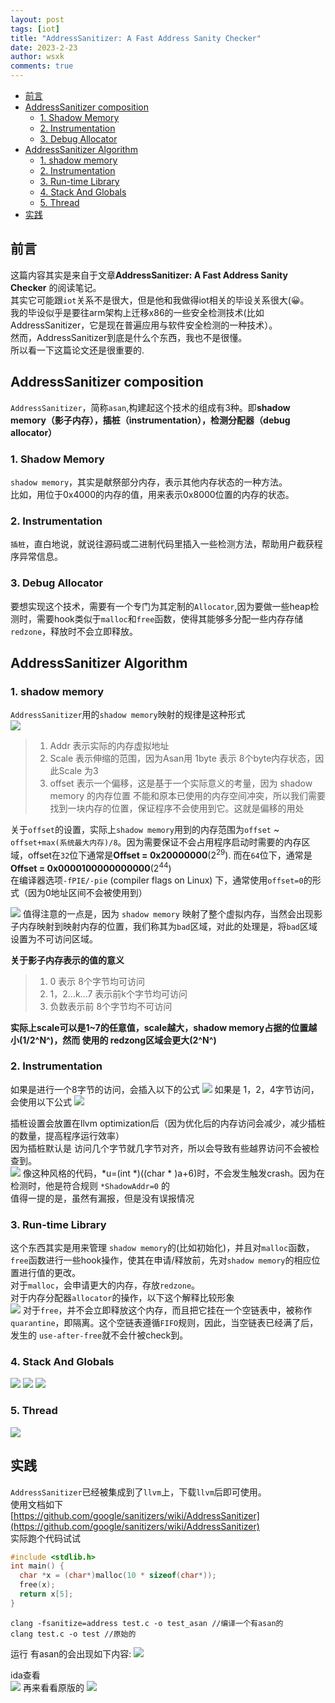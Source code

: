 ```yaml
---
layout: post
tags: [iot]
title: "AddressSanitizer: A Fast Address Sanity Checker"
date: 2023-2-23
author: wsxk
comments: true
---
```


<head>
    <script src="https://cdn.mathjax.org/mathjax/latest/MathJax.js?config=TeX-AMS-MML_HTMLorMML" type="text/javascript"></script>
    <script type="text/x-mathjax-config">
        MathJax.Hub.Config({
            tex2jax: {
            skipTags: ['script', 'noscript', 'style', 'textarea', 'pre'],
            inlineMath: [['$','$']]
            }
        });
    </script>
</head>

- [前言](#前言)
- [AddressSanitizer composition](#addresssanitizer-composition)
  - [1. Shadow Memory](#1-shadow-memory)
  - [2. Instrumentation](#2-instrumentation)
  - [3. Debug Allocator](#3-debug-allocator)
- [AddressSanitizer Algorithm](#addresssanitizer-algorithm)
  - [1. shadow memory](#1-shadow-memory-1)
  - [2. Instrumentation](#2-instrumentation-1)
  - [3. Run-time Library](#3-run-time-library)
  - [4. Stack And Globals](#4-stack-and-globals)
  - [5. Thread](#5-thread)
- [实践](#实践)


## 前言<br>
这篇内容其实是来自于文章**AddressSanitizer: A Fast Address Sanity Checker** 的阅读笔记。<br>
其实它可能跟`iot`关系不是很大，但是他和我做得iot相关的毕设关系很大(😀。<br>
我的毕设似乎是要往arm架构上迁移x86的一些安全检测技术(比如AddressSanitizer，它是现在普遍应用与软件安全检测的一种技术）。<br>
然而，AddressSanitizer到底是什么个东西，我也不是很懂。<br>
所以看一下这篇论文还是很重要的.<br>

## AddressSanitizer composition<br>
`AddressSanitizer`，简称`asan`,构建起这个技术的组成有3种。即**shadow memory（影子内存），插桩（instrumentation），检测分配器（debug allocator）** <br>

### 1. Shadow Memory<br>
`shadow memory`，其实是献祭部分内存，表示其他内存状态的一种方法。<br>
比如，用位于0x4000的内存的值，用来表示0x8000位置的内存的状态。<br>

### 2. Instrumentation<br>
`插桩`，直白地说，就说往源码或二进制代码里插入一些检测方法，帮助用户截获程序异常信息。<br>

### 3. Debug Allocator<br>
要想实现这个技术，需要有一个专门为其定制的`Allocator`,因为要做一些heap检测时，需要hook类似于`malloc`和`free`函数，使得其能够多分配一些内存存储`redzone`，释放时不会立即释放。<br>


## AddressSanitizer Algorithm<br>
### 1. shadow memory<br>
`AddressSanitizer`用的`shadow memory`映射的规律是这种形式<br>
![](https://raw.githubusercontent.com/wsxk/wsxk_pictures/main/2023-2-18-reverse/20230224151453.png)

> 1. Addr 表示实际的内存虚拟地址
> 2. Scale 表示伸缩的范围，因为Asan用 1byte 表示 8个byte内存状态，因此Scale 为3
> 3. offset 表示一个偏移，这是基于一个实际意义的考量，因为 shadow memory 的内存位置 不能和原本已使用的内存空间冲突，所以我们需要找到一块内存的位置，保证程序不会使用到它。这就是偏移的用处

关于`offset`的设置，实际上`shadow memory`用到的内存范围为`offset` ~ `offset+max(系统最大内存)/8`。因为需要保证不会占用程序启动时需要的内存区域，offset在`32`位下通常是**Offset = 0x20000000**($2^{29}$). 而在`64`位下，通常是**Offset = 0x0000100000000000**($2^{44}$)<br>
在编译器选项`-fPIE/-pie` (compiler flags on Linux) 下，通常使用`offset=0`的形式（因为0地址区间不会被使用到）<br>

![](https://raw.githubusercontent.com/wsxk/wsxk_pictures/main/2023-2-18-reverse/20230224152139.png)
值得注意的一点是，因为 `shadow memory` 映射了整个虚拟内存，当然会出现影子内存映射到映射内存的位置，我们称其为`bad`区域，对此的处理是，将`bad`区域设置为不可访问区域。<br>

**关于影子内存表示的值的意义**<br>
> 1. 0 表示 8个字节均可访问
> 2. 1，2...k...7 表示前k个字节均可访问
> 3. 负数表示前 8个字节均不可访问


**实际上scale可以是1~7的任意值，scale越大，shadow memory占据的位置越小(1/2^N^)，然而 使用的 redzong区域会更大(2^N^)**


### 2. Instrumentation<br>
如果是进行一个8字节的访问，会插入以下的公式
![](https://raw.githubusercontent.com/wsxk/wsxk_pictures/main/2023-2-18-reverse/20230224155138.png)
如果是 1，2，4字节访问，会使用以下公式
![](https://raw.githubusercontent.com/wsxk/wsxk_pictures/main/2023-2-18-reverse/20230224155210.png)

插桩设置会放置在llvm optimization后（因为优化后的内存访问会减少，减少插桩的数量，提高程序运行效率）<br>
因为插桩默认是 访问几个字节就几字节对齐，所以会导致有些越界访问不会被检查到。<br>
![](https://raw.githubusercontent.com/wsxk/wsxk_pictures/main/2023-2-18-reverse/20230224155555.png)
像这种风格的代码，*u=(int *)((char * )a+6)时，不会发生触发crash。因为在检测时，他是符合规则 `*ShadowAddr=0` 的<br>
值得一提的是，虽然有漏报，但是没有误报情况

### 3. Run-time Library<br>
这个东西其实是用来管理 `shadow memory`的(比如初始化)，并且对`malloc`函数，`free`函数进行一些hook操作，使其在申请/释放前，先对`shadow memory`的相应位置进行值的更改。<br>
对于`malloc`，会申请更大的内存，存放`redzone`。<br>
对于内存分配器`allocator`的操作，以下这个解释比较形象<br>
![](https://raw.githubusercontent.com/wsxk/wsxk_pictures/main/2023-2-18-reverse/20230224160602.png)
对于`free`，并不会立即释放这个内存，而且把它挂在一个空链表中，被称作`quarantine`，即隔离。这个空链表遵循`FIFO`规则，因此，当空链表已经满了后，发生的 `use-after-free`就不会什被check到。<br>


### 4. Stack And Globals<br>
![](https://raw.githubusercontent.com/wsxk/wsxk_pictures/main/2023-2-18-reverse/20230224161052.png)
![](https://raw.githubusercontent.com/wsxk/wsxk_pictures/main/2023-2-18-reverse/20230224161145.png)
![](https://raw.githubusercontent.com/wsxk/wsxk_pictures/main/2023-2-18-reverse/20230224161159.png)

### 5. Thread<br>
![](https://raw.githubusercontent.com/wsxk/wsxk_pictures/main/2023-2-18-reverse/20230224161352.png)


## 实践<br>
`AddressSanitizer`已经被集成到了`llvm`上，下载`llvm`后即可使用。<br>
使用文档如下<br>
[https://github.com/google/sanitizers/wiki/AddressSanitizer](https://github.com/google/sanitizers/wiki/AddressSanitizer)<br>
实际跑个代码试试
```c
#include <stdlib.h>
int main() {
  char *x = (char*)malloc(10 * sizeof(char*));
  free(x);
  return x[5];
}
```
```
clang -fsanitize=address test.c -o test_asan //编译一个有asan的
clang test.c -o test //原始的
```

运行 有asan的会出现如下内容:
![](https://raw.githubusercontent.com/wsxk/wsxk_pictures/main/2023-2-18-reverse/20230224161809.png)

ida查看<br>
![](https://raw.githubusercontent.com/wsxk/wsxk_pictures/main/2023-2-18-reverse/20230224161833.png)
再来看看原版的
![](https://raw.githubusercontent.com/wsxk/wsxk_pictures/main/2023-2-18-reverse/20230224161854.png)
